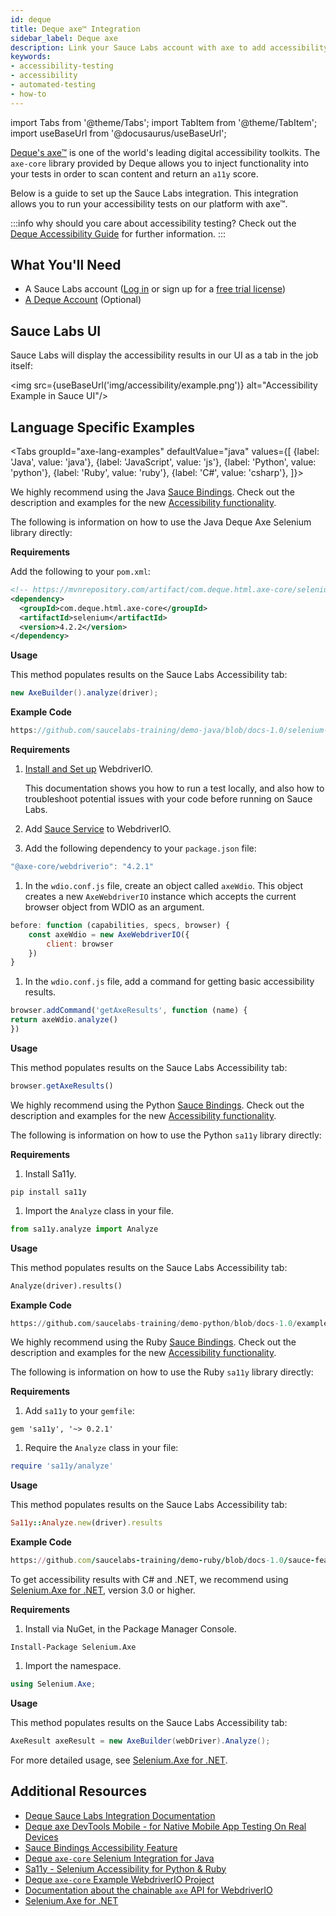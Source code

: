 ```yaml
---
id: deque
title: Deque axe™ Integration
sidebar_label: Deque axe
description: Link your Sauce Labs account with axe to add accessibility testing to your existing tests.
keywords:
- accessibility-testing
- accessibility
- automated-testing
- how-to
---
```


import Tabs from '@theme/Tabs';
import TabItem from '@theme/TabItem';
import useBaseUrl from '@docusaurus/useBaseUrl';

[Deque's axe™](https://www.deque.com/axe/) is one of the world's leading digital accessibility toolkits. The `axe-core` library provided by Deque allows you to inject functionality into your tests in order to scan content and return an `a11y` score.

Below is a guide to set up the Sauce Labs integration. This integration allows you to run your accessibility tests on our platform with axe™.

:::info why should you care about accessibility testing?
Check out the [Deque Accessibility Guide](https://www.deque.com/web-accessibility-beginners-guide/#what-is-a11y) for further information.
:::

## What You'll Need

- A Sauce Labs account ([Log in](https://accounts.saucelabs.com/am/XUI/#login/) or sign up for a [free trial license](https://saucelabs.com/sign-up))
- [A Deque Account](https://axe.deque.com/plans) (Optional)

## Sauce Labs UI

Sauce Labs will display the accessibility results in our UI as a tab in the job itself:

<img src={useBaseUrl('img/accessibility/example.png')} alt="Accessibility Example in Sauce UI"/>

## Language Specific Examples

<Tabs
groupId="axe-lang-examples"
defaultValue="java"
values={[
{label: 'Java', value: 'java'},
{label: 'JavaScript', value: 'js'},
{label: 'Python', value: 'python'},
{label: 'Ruby', value: 'ruby'},
{label: 'C#', value: 'csharp'},
]}>

<TabItem value="java">

We highly recommend using the Java [Sauce Bindings](https://opensource.saucelabs.com/sauce_bindings/).
Check out the description and examples for the new [Accessibility functionality](https://opensource.saucelabs.com/sauce_bindings/accessibility).

The following is information on how to use the Java Deque Axe Selenium library directly:

**Requirements**

Add the following to your `pom.xml`:

```xml
<!-- https://mvnrepository.com/artifact/com.deque.html.axe-core/selenium -->
<dependency>
  <groupId>com.deque.html.axe-core</groupId>
  <artifactId>selenium</artifactId>
  <version>4.2.2</version>
</dependency>
```

**Usage**

This method populates results on the Sauce Labs Accessibility tab:

```java
new AxeBuilder().analyze(driver);
```

**Example Code**

```java reference title="Selenium Accessibility Test"
https://github.com/saucelabs-training/demo-java/blob/docs-1.0/selenium-examples/src/test/java/com/saucedemo/selenium/accessibility/DequeAxeTest.java
```

</TabItem>
<TabItem value="js">

**Requirements**

1. [Install and Set up](https://webdriver.io/docs/gettingstarted/) WebdriverIO.

   This documentation shows you how to run a test locally, and also how to troubleshoot potential issues with your code before running on Sauce Labs.

1. Add [Sauce Service](https://webdriver.io/docs/sauce-service) to WebdriverIO.

1. Add the following dependency to your `package.json` file:

```js
"@axe-core/webdriverio": "4.2.1"
```

1. In the `wdio.conf.js` file, create an object called `axeWdio`.
   This object creates a new `AxeWebdriverIO` instance which accepts the current browser object from WDIO as an argument.

```js
before: function (capabilities, specs, browser) {
    const axeWdio = new AxeWebdriverIO({
        client: browser
    })
}
```

1. In the `wdio.conf.js` file, add a command for getting basic accessibility results.

```js
browser.addCommand('getAxeResults', function (name) {
return axeWdio.analyze()
})
```

**Usage**

This method populates results on the Sauce Labs Accessibility tab:

```js
browser.getAxeResults()
```

</TabItem>
<TabItem value="python">

We highly recommend using the Python [Sauce Bindings](https://opensource.saucelabs.com/sauce_bindings/).
Check out the description and examples for the new [Accessibility functionality](https://opensource.saucelabs.com/sauce_bindings/accessibility).

The following is information on how to use the Python `sa11y` library directly:

**Requirements**

1. Install Sa11y.

```shell
pip install sa11y
```

1. Import the `Analyze` class in your file.

```python
from sa11y.analyze import Analyze
```

**Usage**

This method populates results on the Sauce Labs Accessibility tab:

```python
Analyze(driver).results()
```

**Example Code**

```python reference title="Accessibility Test with Sa11y"
https://github.com/saucelabs-training/demo-python/blob/docs-1.0/examples/accessibility/test_sa11y.py
```

</TabItem>
<TabItem value="ruby">

We highly recommend using the Ruby [Sauce Bindings](https://opensource.saucelabs.com/sauce_bindings/).
Check out the description and examples for the new [Accessibility functionality](https://opensource.saucelabs.com/sauce_bindings/accessibility).

The following is information on how to use the Ruby `sa11y` library directly:

**Requirements**

1. Add `sa11y` to your `gemfile`:

```shell
gem 'sa11y', '~> 0.2.1'
```

1. Require the `Analyze` class in your file:

```ruby
require 'sa11y/analyze'
```

**Usage**

This method populates results on the Sauce Labs Accessibility tab:

```ruby
Sa11y::Analyze.new(driver).results
```

**Example Code**

```ruby reference title="Accessibility Test with Sa11y"
https://github.com/saucelabs-training/demo-ruby/blob/docs-1.0/sauce-features/accessibility/spec/sa11y_spec.rb
```

</TabItem>
<TabItem value="csharp">

To get accessibility results with C# and .NET, we recommend using [Selenium.Axe for .NET](https://github.com/TroyWalshProf/SeleniumAxeDotnet/), version 3.0 or higher.

**Requirements**

1. Install via NuGet, in the Package Manager Console.

```shell
Install-Package Selenium.Axe
```

1. Import the namespace.

```csharp
using Selenium.Axe;
```

**Usage**

This method populates results on the Sauce Labs Accessibility tab:

```csharp
AxeResult axeResult = new AxeBuilder(webDriver).Analyze();
```

For more detailed usage, see [Selenium.Axe for .NET](https://troywalshprof.github.io/SeleniumAxeDotnet/#/).

</TabItem>
</Tabs>

## Additional Resources

- [Deque Sauce Labs Integration Documentation](https://www.deque.com/saucelabs/get-started/)
- [Deque axe DevTools Mobile - for Native Mobile App Testing On Real Devices](https://axe.deque.com/axe-devtools-mobile/get-started)
- [Sauce Bindings Accessibility Feature](https://opensource.saucelabs.com/sauce_bindings/accessibility)
- [Deque `axe-core` Selenium Integration for Java](https://github.com/dequelabs/axe-core-maven-html)
- [Sa11y - Selenium Accessibility for Python & Ruby](https://github.com/saucelabs/sa11y)
- [Deque `axe-core` Example WebdriverIO Project](https://github.com/dequelabs/axe-core-npm/tree/develop/packages/webdriverio)
- [Documentation about the chainable `axe` API for WebdriverIO](https://www.npmjs.com/package/@axe-core/webdriverio)
- [Selenium.Axe for .NET](https://github.com/TroyWalshProf/SeleniumAxeDotnet/)
